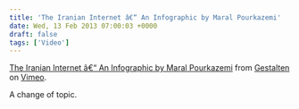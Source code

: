 ```yaml
---
title: 'The Iranian Internet â€“ An Infographic by Maral Pourkazemi'
date: Wed, 13 Feb 2013 07:00:03 +0000
draft: false
tags: ['Video']
---
```


[The Iranian Internet â€“ An Infographic by Maral Pourkazemi](http://vimeo.com/58885866) from [Gestalten](http://vimeo.com/gestalten) on [Vimeo](http://vimeo.com).

A change of topic.